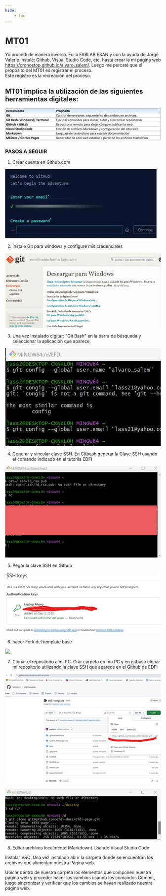 ```yaml
---
hide:
    - toc
---
```


# MT01

Yo procedí de manera inversa. Fui a FABLAB ESAN y con la ayuda de Jorge Valerio instalé: 
Github, Visual Studio Code, etc. hasta crear la mi página web 
https://cronostop.github.io/alvaro_salem/. 
Luego me percaté que el propósito del MT01 es registrar el proceso.  
Este registro es la recreación del proceso. 

## MT01 implica la utilización de las siguientes herramientas digitales:

![](../images/MT01/1%20cuadro%20herramientas.jpg)

### PASOS A SEGUIR

1. Crear cuenta en Github.com

![](../images/MT01/2%20cta%20github.jpg)

2. Instalé Git para windows y configuré mis credenciales

![](../images/MT01/3%20descargar%20Git.jpg)

3. Una vez instalado digitar: "Git Bash" en la barra de búsqueda y seleccionar la aplicación que aparece.

![](../images/MT01/4%20gitbash.jpg)

4. Generar y vincular clave SSH. En Gitbash generar la Clave SSH usando el comando indicado en el tutorila EDFI

![](../images/MT01/5%20clave%20SSH.jpg)

5. Pegar la clave SSH en Github

![](../images/MT01/6%20pegar%20clave%20en%20github.jpg)

6. hacer Fork del template base

![](../images/MT01/8%20Fork.jpg)

7. Clonar el repositorio a mi PC. Crar carpeta en mu PC y en gitbash clonar mi repositorio utilizando la clave SSH que aparece en el Github de EDFI

![](../images/MT01/8%20direccio%20para%20clonar.jpg)

![](../images/MT01/8%20%20clonar%20en%20gitbash.jpg)

8. Editar archivos localmente (Markdown) Usando Visual Studio Code
 
Instalar VSC. Una vez instalado abrir la carpeta donde se encuentran los archivos que alimentan nuestra Página web.
 
Ubicar dentro de nuestra carpeta los elementos que componen nuestra página web y proceder hacer los cambios usando los comandos Commit, luego sincronizar y verificar que los cambios se hayan realizado nuestra página web.
